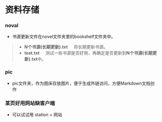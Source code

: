 # 资料存储

### noval
- 书源更新文件在novel文件夹里的bookshelf文件夹中。
> - **N个书源(长期更新).txt** &nbsp;&nbsp;&nbsp;  将长期更新书源。
> - **test.txt** &nbsp;&nbsp;&nbsp;  测试一些书源是否好用，再确定是否更新到**N个书源(长期更新).txt**中。

### pic
- pic文件夹，作为图床存放图片，便于生成外链访问，方便Markdown文档创作

### 某页好用网站缺客户端
- 可以试试用 station + 网站
